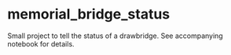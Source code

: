 # memorial_bridge_status
Small project to tell the status of a drawbridge. See accompanying notebook for details.
